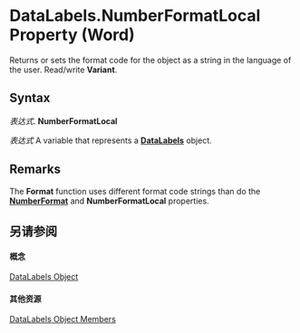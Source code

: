 
# DataLabels.NumberFormatLocal Property (Word)

Returns or sets the format code for the object as a string in the language of the user. Read/write  **Variant**.


## Syntax

 _表达式_. **NumberFormatLocal**

 _表达式_ A variable that represents a **[DataLabels](a7676f18-b1f2-1e11-9489-863cb85c1669.md)** object.


## Remarks

The  **Format** function uses different format code strings than do the **[NumberFormat](af8b0dab-0584-5ee4-15f9-e182d9967f4b.md)** and **NumberFormatLocal** properties.


## 另请参阅


#### 概念


[DataLabels Object](a7676f18-b1f2-1e11-9489-863cb85c1669.md)
#### 其他资源


[DataLabels Object Members](http://msdn.microsoft.com/library/4b219908-2cdc-1c13-d243-b3a7c47c9987%28Office.15%29.aspx)